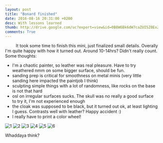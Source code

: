 ```yaml
---
layout: post
title: "Bonard finished"
date: 2016-08-16 20:31:00 +0200
desc: With lessons learned
thumb: http://drive.google.com/uc?export=view&id=0B8W6Bk6dW7caZUI5Z0ExZ2t3N1U
comments: True
---
```



&nbsp;&nbsp;&nbsp;&nbsp;&nbsp;&nbsp;&nbsp;&nbsp;
It took some time to finish this mini, just finalized small details. Overally I'm quite happy with how it turned out. Around 10-14hrs? Didn't really count. Some thoughts:

*  I'm a chaotic painter, so leather was real pleasure. Have to try weathered nmm on some bigger surface, should be fun.
*  sanding prep is critical for smoothness on metal minis (very little sanding here impacted the paintjob I think)
*  sculpting simple things with a lot of randomness, like rocks on the base is not that hard
*  osl on irregular surfaces sucks. The skull was no really a good surface to try it, I'm not experienced enough
*  the cloak was supposed to be black, but it turned out ok, at least lighting I guess. Contrasts well with leather? Happy accident :)
*  I really have to print a color wheel!

![1](http://drive.google.com/uc?export=view&id=0B8W6Bk6dW7caZUI5Z0ExZ2t3N1U)
![2](http://drive.google.com/uc?export=view&id=0B8W6Bk6dW7caUFdwRWdLM1RoVVk)
![3](http://drive.google.com/uc?export=view&id=0B8W6Bk6dW7caUWFISzNoUTVHRDg)
![4](http://drive.google.com/uc?export=view&id=0B8W6Bk6dW7caSG9qWThTc28tV1U)
![5](http://drive.google.com/uc?export=view&id=0B8W6Bk6dW7cabE5BZXZ5ZktRbDA)
![6](http://drive.google.com/uc?export=view&id=0B8W6Bk6dW7caZy14Nm55ZUplN3M)


Whaddaya think?

